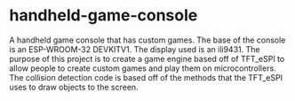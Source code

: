 # handheld-game-console
A handheld game console that has custom games. The base of the console is an ESP-WROOM-32 DEVKITV1. The display used is an ili9431. The purpose of this project is to create a game engine based off of TFT_eSPI to allow people to create custom games and play them on microcontrollers. The collision detection code is based off of the methods that the TFT_eSPI uses to draw objects to the screen.
